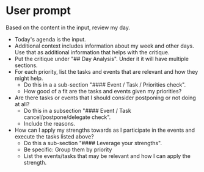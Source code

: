 # User prompt

Based on the content in the input, review my day.

- Today's agenda is the input.
- Additional context includes information about my week and other days. Use that as additional information that helps with the critique.
- Put the critique under "## Day Analysis". Under it it will have multiple sections.
- For each priority, list the tasks and events that are relevant and how they might help.
  - Do this in a a sub-section "#### Event / Task / Priorities check".
  - How good of a fit are the tasks and events given my priorities?
- Are there tasks or events that I should consider postponing or not doing at all?
  - Do this in a subsection "#### Event / Task cancel/postpone/delegate check".
  - Include the reasons.
- How can I apply my strengths towards as I participate in the events and execute the tasks listed above?
  - Do this a sub-section "#### Leverage your strengths".
  - Be specific: Group them by priority
  - List the events/tasks that may be relevant and how I can apply the strength.
